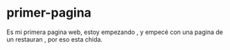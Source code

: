 # primer-pagina
Es mi primera pagina web, estoy empezando , y empecé con una pagina de un restauran , por eso esta chida.
